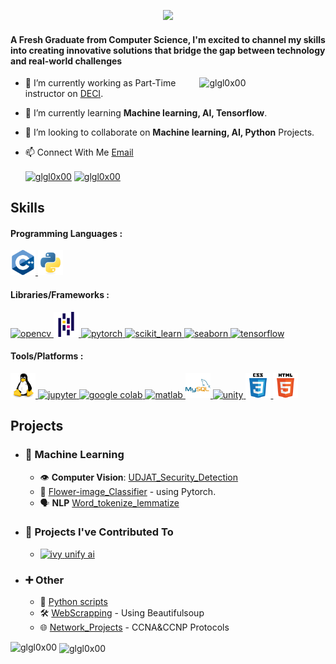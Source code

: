 <p align="center"><img src="https://git-profile-readme-banner.vercel.app/api/python?username=GLGL0x00&txt=Python%20Developer%20and%20Machine%20Learning%20Engineer"></p>
<h4 align="left">A Fresh Graduate from Computer Science, I'm excited to channel my skills into creating innovative solutions that bridge the gap between technology and real-world challenges</h4>
<p><img align="right" src="https://camo.githubusercontent.com/7de37139d0b4c1ce40865e799b446c0e963a3dd8fb68d239707237c40604fa3d/68747470733a2f2f63646e2e6472696262626c652e636f6d2f75736572732f3733303730332f73637265656e73686f74732f363538313234332f6176656e746f2e676966" alt="glgl0x00" width=40%/></p>

- 🔭 I’m currently working as Part-Time instructor on [DECI](https://deci.gov.eg/).

- 🌱 I’m currently learning **Machine learning, AI, Tensorflow**.
  
- 🧩 I’m looking to collaborate on **Machine learning, AI, Python** Projects.
  
- 📫 Connect With Me [Email](glglswacc@gmail.com) <p align="left"> 
<a href="https://twitter.com/glgl0x00" target="blank"><img align="center" src="https://raw.githubusercontent.com/rahuldkjain/github-profile-readme-generator/master/src/images/icons/Social/twitter.svg" alt="glgl0x00" height="30" width="40" /></a>
<a href="https://linkedin.com/in/glgl0x00" target="blank"><img align="center" src="https://raw.githubusercontent.com/rahuldkjain/github-profile-readme-generator/master/src/images/icons/Social/linked-in-alt.svg" alt="glgl0x00" height="30" width="40" /></a>
</p>

## Skills
<p align="left"><h4 align="left">Programming Languages : </h4> <a href="https://www.w3schools.com/cpp/" target="_blank" rel="noreferrer"> <img src="https://raw.githubusercontent.com/devicons/devicon/master/icons/cplusplus/cplusplus-original.svg" alt="cplusplus" width="40" height="40"/> </a><a href="https://www.python.org" target="_blank" rel="noreferrer"> <img src="https://raw.githubusercontent.com/devicons/devicon/master/icons/python/python-original.svg" alt="python" width="40" height="40"/> </a></p>
<p align="left"><h4 align="left">Libraries/Frameworks : </h4><a href="https://opencv.org/" target="_blank" rel="noreferrer"> <img src="https://www.vectorlogo.zone/logos/opencv/opencv-icon.svg" alt="opencv" width="40" height="40"/> </a><a href="https://pandas.pydata.org/" target="_blank" rel="noreferrer"> <img src="https://raw.githubusercontent.com/devicons/devicon/2ae2a900d2f041da66e950e4d48052658d850630/icons/pandas/pandas-original.svg" alt="pandas" width="40" height="40"/> </a> <a href="https://pytorch.org/" target="_blank" rel="noreferrer"> <img src="https://www.vectorlogo.zone/logos/pytorch/pytorch-icon.svg" alt="pytorch" width="40" height="40"/> </a> <a href="https://scikit-learn.org/" target="_blank" rel="noreferrer"> <img src="https://upload.wikimedia.org/wikipedia/commons/0/05/Scikit_learn_logo_small.svg" alt="scikit_learn" width="40" height="40"/> </a><a href="https://seaborn.pydata.org/" target="_blank" rel="noreferrer"> <img src="https://seaborn.pydata.org/_images/logo-mark-lightbg.svg" alt="seaborn" width="40" height="40"/> </a><a href="https://www.tensorflow.org" target="_blank" rel="noreferrer"> <img src="https://www.vectorlogo.zone/logos/tensorflow/tensorflow-icon.svg" alt="tensorflow" width="40" height="40"/> </a></p>

<p align="left"><h4 align="left">Tools/Platforms : </h4><a href="https://www.linux.org/" target="_blank" rel="noreferrer"> <img src="https://raw.githubusercontent.com/devicons/devicon/master/icons/linux/linux-original.svg" alt="linux" width="40" height="40"/> </a> 
  <a href="https://jupyter.org/" target="_blank" rel="noreferrer"> <img src="https://upload.wikimedia.org/wikipedia/commons/thumb/3/38/Jupyter_logo.svg/1767px-Jupyter_logo.svg.png" alt="jupyter" width="40" height="40"/> </a> <a href="https://colab.google/" target="_blank" rel="noreferrer"> <img src="https://upload.wikimedia.org/wikipedia/commons/thumb/d/d0/Google_Colaboratory_SVG_Logo.svg/2560px-Google_Colaboratory_SVG_Logo.svg.png" alt="google colab" width="40" height="40"/> </a><a href="https://www.mathworks.com/" target="_blank" rel="noreferrer"> <img src="https://upload.wikimedia.org/wikipedia/commons/2/21/Matlab_Logo.png" alt="matlab" width="40" height="40"/> </a> <a href="https://www.mysql.com/" target="_blank" rel="noreferrer"> <img src="https://raw.githubusercontent.com/devicons/devicon/master/icons/mysql/mysql-original-wordmark.svg" alt="mysql" width="40" height="40"/> </a>      <a href="https://unity.com/" target="_blank" rel="noreferrer"> <img src="https://www.vectorlogo.zone/logos/unity3d/unity3d-icon.svg" alt="unity" width="40" height="40"/> </a> <a href="https://www.w3schools.com/css/" target="_blank" rel="noreferrer"> <img src="https://raw.githubusercontent.com/devicons/devicon/master/icons/css3/css3-original-wordmark.svg" alt="css3" width="40" height="40"/> </a> <a href="https://www.w3.org/html/" target="_blank" rel="noreferrer"> <img src="https://raw.githubusercontent.com/devicons/devicon/master/icons/html5/html5-original-wordmark.svg" alt="html5" width="40" height="40"/> </a></p>
  
  
## Projects

- ### 🤖 Machine Learning
  - 👁️ **Computer Vision**: [UDJAT_Security_Detection](https://github.com/GLGL0x00/Security_Detection)
  - 🌷 [Flower-image_Classifier](https://github.com/GLGL0x00/Flower-image_Classifier) - using Pytorch.
  - 🗣️ **NLP** [Word_tokenize_lemmatize](https://github.com/GLGL0x00/Word_tokenize_lemmatize)
- ### 🌱 Projects I've Contributed To
  - <a href="https://github.com/unifyai/ivy" target="_blank" rel="noreferrer"> <img src="https://raw.githubusercontent.com/unifyai/unifyai.github.io/main/img/logos/ivy_logo_only.svg" alt="ivy" width="25" height="25"/> </a> [unify ai](https://github.com/unifyai/ivy)
- ### ➕ Other
    - 🐍 [Python scripts](https://github.com/GLGL0x00/Grad_Project_Scripts)
    - 🛠️ [WebScrapping](https://github.com/GLGL0x00/Freelancing/tree/main/Web%20scrapping) - Using Beautifulsoup
    - 🌐 [Network_Projects](https://github.com/GLGL0x00/Network_Projects) - CCNA&CCNP Protocols
 

 <p><img align="left" src="https://github-readme-stats.vercel.app/api/top-langs?username=glgl0x00&show_icons=true&locale=en&layout=compact" alt="glgl0x00" /></p>
<p>&nbsp;<img align="center" src="https://github-readme-stats.vercel.app/api?username=glgl0x00&show_icons=true&locale=en" alt="glgl0x00" /></p>

